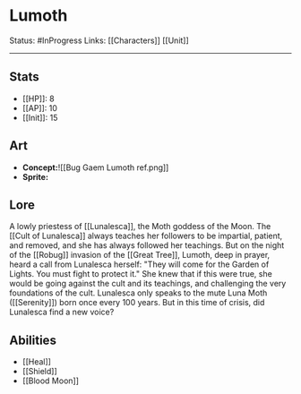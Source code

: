 # Lumoth
Status: #InProgress
Links: [[Characters]] [[Unit]]
___
## Stats
- [[HP]]:  8
- [[AP]]: 10
- [[Init]]: 15

## Art
- **Concept:**![[Bug Gaem Lumoth ref.png]]
- **Sprite:**

## Lore
A lowly priestess of [[Lunalesca]], the Moth goddess of the Moon. The [[Cult of Lunalesca]] always teaches her followers to be impartial, patient, and removed, and she has always followed her teachings. But on the night of the [[Robug]] invasion of the [[Great Tree]], Lumoth, deep in prayer, heard a call from Lunalesca herself: "They will come for the Garden of Lights. You must fight to protect it." She knew that if this were true, she would be going against the cult and its teachings, and challenging the very foundations of the cult. Lunalesca only speaks to the mute Luna Moth ([[Serenity]]) born once every 100 years. But in this time of crisis, did Lunalesca find a new voice?

## Abilities
-  [[Heal]]
- [[Shield]]
- [[Blood Moon]]